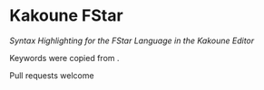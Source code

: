 # Kakoune FStar

_Syntax Highlighting for the FStar Language in the Kakoune Editor_

Keywords were copied from [](https://github.com/FStarLang/VimFStar).

Pull requests welcome

